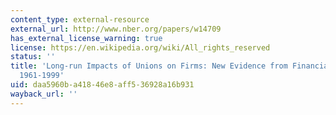 ```yaml
---
content_type: external-resource
external_url: http://www.nber.org/papers/w14709
has_external_license_warning: true
license: https://en.wikipedia.org/wiki/All_rights_reserved
status: ''
title: 'Long-run Impacts of Unions on Firms: New Evidence from Financial Markets,
  1961-1999'
uid: daa5960b-a418-46e8-aff5-36928a16b931
wayback_url: ''
---
```

